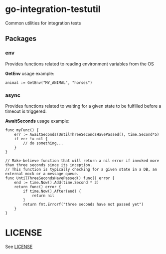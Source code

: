# go-integration-testutil
Common utilities for integration tests

## Packages

### env

Provides functions related to reading environment variables from the OS

**GetEnv** usage example:

    animal := GetEnv("MY_ANIMAL", "horses")

### async

Provides functions related to waiting for a given state to be fulfilled before a timeout is triggered.

**AwaitSeconds** usage example:

    func myFunc() {
        err := AwaitSeconds(UntilThreeSecondsHavePassed(), time.Second*5)
        if err != nil {
            // do something...
        }
    }
    
    // Make-believe function that will return a nil error if invoked more than three seconds since its inception.
    // This function is typically checking for a given state in a DB, an external mock or a message queue.
    func UntilThreeSecondsHavePassed() func() error {
    	end := time.Now().Add(time.Second * 3)
    	return func() error {
    		if time.Now().After(end) {
    			return nil
    		}
    		return fmt.Errorf("three seconds have not passed yet")
    	}
    }
    
# LICENSE


See [LICENSE](LICENSE)
